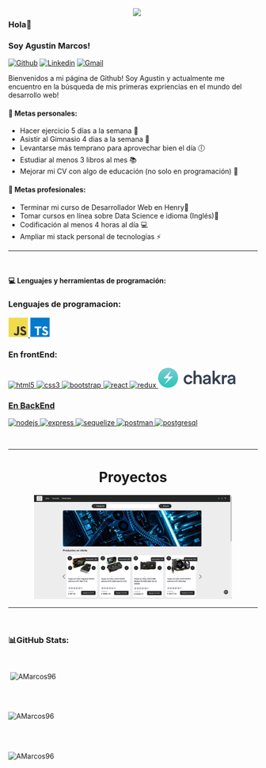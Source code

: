 <img width="50%" align="right" src="https://user-images.githubusercontent.com/89821590/177223063-1b3ccc19-6072-4957-9383-bc981c1d61ae.gif" />

### Hola👋 
### Soy Agustin Marcos!

[![Github](https://img.shields.io/badge/-Github-000?style=flat&logo=Github&logoColor=white)](https://github.com/AMarcos96)
[![Linkedin](https://img.shields.io/badge/-LinkedIn-blue?style=flat&logo=Linkedin&logoColor=white)](https://www.linkedin.com/in/agustin-marcos-a99480229/)
[![Gmail](https://img.shields.io/badge/-Gmail-c14438?style=flat&logo=Gmail&logoColor=white)](mailto:marcoosdiego@hotmail.com.ar)

Bienvenidos a mi página de Github! Soy Agustin y actualmente me encuentro en la búsqueda de mis primeras expriencias en el mundo del desarrollo web!  



#### 🌱 Metas personales: 

- Hacer ejercicio 5 días a la semana :muscle:
- Asistir al Gimnasio 4 dias a la semana :punch:
- Levantarse más temprano para aprovechar bien el día :clock6:
- Estudiar al menos 3 libros al mes :books:
- Mejorar mi CV con algo de educación (no solo en programación) :page_facing_up:

#### :muscle: Metas profesionales:
- Terminar mi curso de Desarrollador Web en Henry🚀
- Tomar cursos en línea sobre Data Science e idioma (Inglés)🚀
- Codificación al menos 4 horas al día :computer:
- Ampliar mi stack personal de tecnologías :zap:
<hr/> <br/>

#### :computer: Lenguajes y herramientas de programación: 

<h3 align="left">Lenguajes de programacion:</h3>
<p align="left"> 
<a href="https://developer.mozilla.org/en-US/docs/Web/JavaScript" target="_blank" rel="noreferrer"> <img src="https://raw.githubusercontent.com/devicons/devicon/master/icons/javascript/javascript-original.svg" alt="javascript" width="40" height="40"/> </a>
<a href="https://www.typescriptlang.org/" target="_blank" rel="noreferrer"> <img src="https://raw.githubusercontent.com/devicons/devicon/master/icons/typescript/typescript-original.svg" alt="typescript" width="40" height="40"/> </a>

<h3 align="left">En frontEnd:</h3>
<p align="left">
<a href="https://www.w3.org/html/" target="_blank"> <img src="https://upload.wikimedia.org/wikipedia/commons/thumb/3/38/HTML5_Badge.svg/600px-HTML5_Badge.svg.png" alt="html5" width="40" height="40"/> </a>
<a href="https://www.w3schools.com/css/" target="_blank"> <img src="https://cdn4.iconfinder.com/data/icons/social-media-logos-6/512/121-css3-512.png" alt="css3" width="40" height="40"/> </a> 
<a href="https://getbootstrap.com" target="_blank"> <img src="https://upload.wikimedia.org/wikipedia/commons/thumb/b/b2/Bootstrap_logo.svg/1024px-Bootstrap_logo.svg.png" alt="bootstrap" width="40" height="40"/> </a> 
<a href="https://reactjs.org/" target="_blank"> <img src="https://seeklogo.com/images/R/react-logo-7B3CE81517-seeklogo.com.png" alt="react" width="40" height="40"/> </a> 
<a href="https://redux.js.org" target="_blank"> <img src="https://seeklogo.com/images/R/redux-logo-9CA6836C12-seeklogo.com.png" alt="redux" width="40" height="40"/> 
<a href="https://chakra-ui.com/">
<img src="https://raw.githubusercontent.com/chakra-ui/chakra-ui/main/logo/logo-colored@2x.png?raw=true" alt="Chakra logo" height="40" />
</p>

<h3 align="left">En BackEnd</h3>
<p align="left"> 
<a href="https://nodejs.org" target="_blank"> <img src="https://cdn.pixabay.com/photo/2015/04/23/17/41/node-js-736399_960_720.png" alt="nodejs" height="40"/> </a> 
<a href="https://expressjs.com" target="_blank"> <img src="https://i.cloudup.com/zfY6lL7eFa-3000x3000.png" alt="express" height="40"/> </a> 
<a href="https://sequelize.org/" target="_blank" rel="noreferrer"> <img src="https://seeklogo.com/images/S/sequelize-logo-9A5075DB9F-seeklogo.com.png" alt="sequelize" width="40" height="40"/> </a>
<a href="https://postman.com" target="_blank"> <img src="https://www.vectorlogo.zone/logos/getpostman/getpostman-icon.svg" alt="postman" width="40" height="40"/> </a> 
<a href="https://www.postgresql.org" target="_blank"> <img src="https://upload.wikimedia.org/wikipedia/commons/thumb/2/29/Postgresql_elephant.svg/1200px-Postgresql_elephant.svg.png" alt="postgresql" width="40" height="40"/> </a>

<br/> <hr/>

<h1 align="center" >Proyectos</h1>
<div align="center">
<a href="https://e-commerce-pf.vercel.app/" target="_blank" rel="nofollow"><img src="./images/pf.png" alt="ProyectoG" width="400px"></a>
</div>
  <hr/><br/>
  <h3 align="left">📊GitHub Stats:</h3>

<p align="left">
</br>
</p>
<p align="left" ">&nbsp;<img align="center"  src="https://github-readme-stats.vercel.app/api?username=AMarcos96&show_icons=true&locale=en&layout=compact&theme=merko" alt="AMarcos96" /></p>
</br>
</br>
<p align="left"><img align="center" src="https://github-readme-streak-stats.herokuapp.com/?user=AMarcos96&layout=compact&theme=merko" alt="AMarcos96" /></p>
</br>
</br>
<p align="left"><img align="center" src="https://github-readme-stats.vercel.app/api/top-langs?username=AMarcos96&show_icons=true&theme=merko&locale=en&layout=compact" alt="AMarcos96" /></p>
</br>
  




